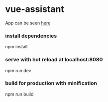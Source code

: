 # vue-assistant
App can be seen [here](https://lmerza.com/vueassistant)


### install dependencies
npm install

### serve with hot reload at localhost:8080
npm run dev

### build for production with minification
npm run build




